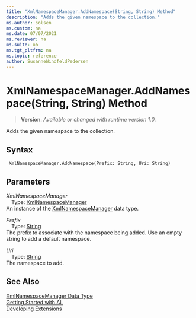 ```yaml
---
title: "XmlNamespaceManager.AddNamespace(String, String) Method"
description: "Adds the given namespace to the collection."
ms.author: solsen
ms.custom: na
ms.date: 07/07/2021
ms.reviewer: na
ms.suite: na
ms.tgt_pltfrm: na
ms.topic: reference
author: SusanneWindfeldPedersen
---
```

[//]: # (START>DO_NOT_EDIT)
[//]: # (IMPORTANT:Do not edit any of the content between here and the END>DO_NOT_EDIT.)
[//]: # (Any modifications should be made in the .xml files in the ModernDev repo.)
# XmlNamespaceManager.AddNamespace(String, String) Method
> **Version**: _Available or changed with runtime version 1.0._

Adds the given namespace to the collection.


## Syntax
```AL
 XmlNamespaceManager.AddNamespace(Prefix: String, Uri: String)
```
## Parameters
*XmlNamespaceManager*  
&emsp;Type: [XmlNamespaceManager](xmlnamespacemanager-data-type.md)  
An instance of the [XmlNamespaceManager](xmlnamespacemanager-data-type.md) data type.  

*Prefix*  
&emsp;Type: [String](/dynamics365/business-central/dev-itpro/developer/methods-auto/text/text-data-type)  
The prefix to associate with the namespace being added. Use an empty string to add a default namespace.
        
*Uri*  
&emsp;Type: [String](/dynamics365/business-central/dev-itpro/developer/methods-auto/text/text-data-type)  
The namespace to add.  



[//]: # (IMPORTANT: END>DO_NOT_EDIT)
## See Also
[XmlNamespaceManager Data Type](xmlnamespacemanager-data-type.md)  
[Getting Started with AL](../../devenv-get-started.md)  
[Developing Extensions](../../devenv-dev-overview.md)